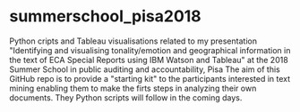 # summerschool_pisa2018
Python cripts and Tableau visualisations related to my presentation "Identifying and visualising tonality/emotion and geographical information in the text of ECA Special Reports using IBM Watson and Tableau" at the 2018 Summer School in public auditing and accountability, Pisa
The aim of this GitHub repo is to provide a "starting kit" to the participants interested in text mining enabling them to make the firts steps in analyzing their own documents. They Python scripts will follow in the coming days.
